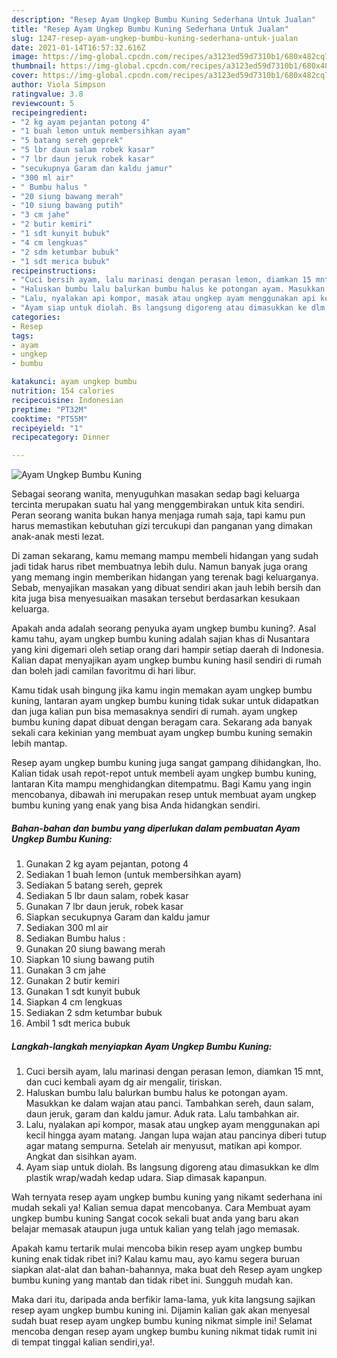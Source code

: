 ```yaml
---
description: "Resep Ayam Ungkep Bumbu Kuning Sederhana Untuk Jualan"
title: "Resep Ayam Ungkep Bumbu Kuning Sederhana Untuk Jualan"
slug: 1247-resep-ayam-ungkep-bumbu-kuning-sederhana-untuk-jualan
date: 2021-01-14T16:57:32.616Z
image: https://img-global.cpcdn.com/recipes/a3123ed59d7310b1/680x482cq70/ayam-ungkep-bumbu-kuning-foto-resep-utama.jpg
thumbnail: https://img-global.cpcdn.com/recipes/a3123ed59d7310b1/680x482cq70/ayam-ungkep-bumbu-kuning-foto-resep-utama.jpg
cover: https://img-global.cpcdn.com/recipes/a3123ed59d7310b1/680x482cq70/ayam-ungkep-bumbu-kuning-foto-resep-utama.jpg
author: Viola Simpson
ratingvalue: 3.8
reviewcount: 5
recipeingredient:
- "2 kg ayam pejantan potong 4"
- "1 buah lemon untuk membersihkan ayam"
- "5 batang sereh geprek"
- "5 lbr daun salam robek kasar"
- "7 lbr daun jeruk robek kasar"
- "secukupnya Garam dan kaldu jamur"
- "300 ml air"
- " Bumbu halus "
- "20 siung bawang merah"
- "10 siung bawang putih"
- "3 cm jahe"
- "2 butir kemiri"
- "1 sdt kunyit bubuk"
- "4 cm lengkuas"
- "2 sdm ketumbar bubuk"
- "1 sdt merica bubuk"
recipeinstructions:
- "Cuci bersih ayam, lalu marinasi dengan perasan lemon, diamkan 15 mnt, dan cuci kembali ayam dg air mengalir, tiriskan."
- "Haluskan bumbu lalu balurkan bumbu halus ke potongan ayam. Masukkan ke dalam wajan atau panci. Tambahkan sereh, daun salam, daun jeruk, garam dan kaldu jamur. Aduk rata. Lalu tambahkan air."
- "Lalu, nyalakan api kompor, masak atau ungkep ayam menggunakan api kecil hingga ayam matang. Jangan lupa wajan atau pancinya diberi tutup agar matang sempurna. Setelah air menyusut, matikan api kompor. Angkat dan sisihkan ayam."
- "Ayam siap untuk diolah. Bs langsung digoreng atau dimasukkan ke dlm plastik wrap/wadah kedap udara. Siap dimasak kapanpun."
categories:
- Resep
tags:
- ayam
- ungkep
- bumbu

katakunci: ayam ungkep bumbu 
nutrition: 154 calories
recipecuisine: Indonesian
preptime: "PT32M"
cooktime: "PT55M"
recipeyield: "1"
recipecategory: Dinner

---
```



![Ayam Ungkep Bumbu Kuning](https://img-global.cpcdn.com/recipes/a3123ed59d7310b1/680x482cq70/ayam-ungkep-bumbu-kuning-foto-resep-utama.jpg)

Sebagai seorang wanita, menyuguhkan masakan sedap bagi keluarga tercinta merupakan suatu hal yang menggembirakan untuk kita sendiri. Peran seorang  wanita bukan hanya menjaga rumah saja, tapi kamu pun harus memastikan kebutuhan gizi tercukupi dan panganan yang dimakan anak-anak mesti lezat.

Di zaman  sekarang, kamu memang mampu membeli hidangan yang sudah jadi tidak harus ribet membuatnya lebih dulu. Namun banyak juga orang yang memang ingin memberikan hidangan yang terenak bagi keluarganya. Sebab, menyajikan masakan yang dibuat sendiri akan jauh lebih bersih dan kita juga bisa menyesuaikan masakan tersebut berdasarkan kesukaan keluarga. 



Apakah anda adalah seorang penyuka ayam ungkep bumbu kuning?. Asal kamu tahu, ayam ungkep bumbu kuning adalah sajian khas di Nusantara yang kini digemari oleh setiap orang dari hampir setiap daerah di Indonesia. Kalian dapat menyajikan ayam ungkep bumbu kuning hasil sendiri di rumah dan boleh jadi camilan favoritmu di hari libur.

Kamu tidak usah bingung jika kamu ingin memakan ayam ungkep bumbu kuning, lantaran ayam ungkep bumbu kuning tidak sukar untuk didapatkan dan juga kalian pun bisa memasaknya sendiri di rumah. ayam ungkep bumbu kuning dapat dibuat dengan beragam cara. Sekarang ada banyak sekali cara kekinian yang membuat ayam ungkep bumbu kuning semakin lebih mantap.

Resep ayam ungkep bumbu kuning juga sangat gampang dihidangkan, lho. Kalian tidak usah repot-repot untuk membeli ayam ungkep bumbu kuning, lantaran Kita mampu menghidangkan ditempatmu. Bagi Kamu yang ingin mencobanya, dibawah ini merupakan resep untuk membuat ayam ungkep bumbu kuning yang enak yang bisa Anda hidangkan sendiri.

<!--inarticleads1-->

##### Bahan-bahan dan bumbu yang diperlukan dalam pembuatan Ayam Ungkep Bumbu Kuning:

1. Gunakan 2 kg ayam pejantan, potong 4
1. Sediakan 1 buah lemon (untuk membersihkan ayam)
1. Sediakan 5 batang sereh, geprek
1. Sediakan 5 lbr daun salam, robek kasar
1. Gunakan 7 lbr daun jeruk, robek kasar
1. Siapkan secukupnya Garam dan kaldu jamur
1. Sediakan 300 ml air
1. Sediakan  Bumbu halus :
1. Gunakan 20 siung bawang merah
1. Siapkan 10 siung bawang putih
1. Gunakan 3 cm jahe
1. Gunakan 2 butir kemiri
1. Gunakan 1 sdt kunyit bubuk
1. Siapkan 4 cm lengkuas
1. Sediakan 2 sdm ketumbar bubuk
1. Ambil 1 sdt merica bubuk




<!--inarticleads2-->

##### Langkah-langkah menyiapkan Ayam Ungkep Bumbu Kuning:

1. Cuci bersih ayam, lalu marinasi dengan perasan lemon, diamkan 15 mnt, dan cuci kembali ayam dg air mengalir, tiriskan.
1. Haluskan bumbu lalu balurkan bumbu halus ke potongan ayam. Masukkan ke dalam wajan atau panci. Tambahkan sereh, daun salam, daun jeruk, garam dan kaldu jamur. Aduk rata. Lalu tambahkan air.
1. Lalu, nyalakan api kompor, masak atau ungkep ayam menggunakan api kecil hingga ayam matang. Jangan lupa wajan atau pancinya diberi tutup agar matang sempurna. Setelah air menyusut, matikan api kompor. Angkat dan sisihkan ayam.
1. Ayam siap untuk diolah. Bs langsung digoreng atau dimasukkan ke dlm plastik wrap/wadah kedap udara. Siap dimasak kapanpun.




Wah ternyata resep ayam ungkep bumbu kuning yang nikamt sederhana ini mudah sekali ya! Kalian semua dapat mencobanya. Cara Membuat ayam ungkep bumbu kuning Sangat cocok sekali buat anda yang baru akan belajar memasak ataupun juga untuk kalian yang telah jago memasak.

Apakah kamu tertarik mulai mencoba bikin resep ayam ungkep bumbu kuning enak tidak ribet ini? Kalau kamu mau, ayo kamu segera buruan siapkan alat-alat dan bahan-bahannya, maka buat deh Resep ayam ungkep bumbu kuning yang mantab dan tidak ribet ini. Sungguh mudah kan. 

Maka dari itu, daripada anda berfikir lama-lama, yuk kita langsung sajikan resep ayam ungkep bumbu kuning ini. Dijamin kalian gak akan menyesal sudah buat resep ayam ungkep bumbu kuning nikmat simple ini! Selamat mencoba dengan resep ayam ungkep bumbu kuning nikmat tidak rumit ini di tempat tinggal kalian sendiri,ya!.

